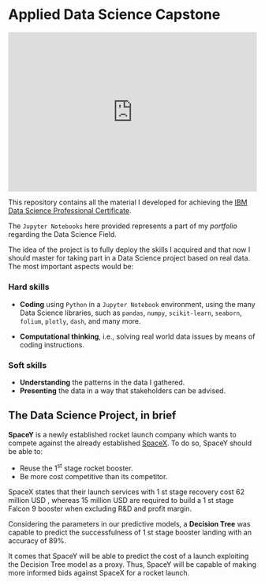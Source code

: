 # Applied Data Science Capstone

<div style="width:100%;height:0;padding-bottom:64%;position:relative;"><iframe src="https://giphy.com/embed/3og0IvAdrwbryA5sLm" width="100%" height="100%" style="position:absolute" frameBorder="0" class="giphy-embed" allowFullScreen></iframe></div><p></p>

This repository contains all the material I developed for achieving the <a href="https://www.coursera.org/professional-certificates/ibm-data-science">IBM Data Science Professional Certificate</a>.

The <code>Jupyter Notebooks</code> here provided represents a part of my *portfolio* regarding the Data Science Field.

The idea of the project is to fully deploy the skills I
acquired and that now I should master for taking part
in a Data Science project based on real data.
The most important aspects would be:

### **Hard skills**

- **Coding** using <code>Python</code> in a <code>Jupyter Notebook</code> environment, using the many Data Science libraries, such as <code>pandas</code>, <code>numpy</code>, <code>scikit-learn</code>, <code>seaborn</code>, <code>folium</code>, <code>plotly</code>, <code>dash</code>, and many more.

- **Computational thinking**, i.e., solving real world
data issues by means of coding instructions.

### **Soft skills**
- **Understanding** the patterns in the data I gathered.
- **Presenting** the data in a way that stakeholders
can be advised.

## The Data Science Project, in brief

**SpaceY** is a newly established rocket launch company which wants to compete against the already established <a href="https://www.spacex.com/">SpaceX</a>.
To do so, SpaceY should be able to:
- Reuse the 1<sup>st</sup> stage rocket booster.
- Be more cost competitive than its competitor.

SpaceX states that their launch services with 1 st stage recovery cost 62 million USD , whereas 15 million USD are required to build a 1 st stage
Falcon 9 booster when excluding R&D and profit margin.

Considering the parameters in our predictive models, a **Decision Tree** was capable to predict the successfulness of 1 st stage booster landing with an accuracy of 89%.

It comes that SpaceY will be able to predict the cost of a launch exploiting the Decision Tree model as a proxy. Thus, SpaceY will be capable of making more informed bids against SpaceX for a rocket launch.
